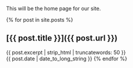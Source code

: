 This will be the home page for our site.

{% for post in site.posts %}
## [{{ post.title }}]({{ post.url }})  
{{ post.excerpt | strip_html | truncatewords: 50 }}  
{{ post.date | date_to_long_string }}
{% endfor %}
